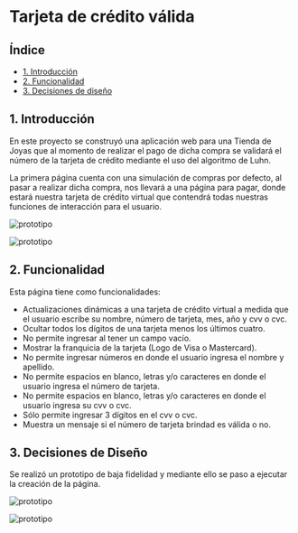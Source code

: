 # Tarjeta de crédito válida

## Índice

* [1. Introducción](#1-introducción)
* [2. Funcionalidad](#2-funcionalidad)
* [3. Decisiones de diseño](#3-decisiones-de-diseño)


## 1. Introducción

En este proyecto se construyó una aplicación web para una Tienda de Joyas que al momento de realizar el
pago de dicha compra se validará el número de la tarjeta de crédito mediante el uso del algoritmo de 
Luhn.

La primera página cuenta con una simulación de compras por defecto, al pasar a realizar dicha compra,
nos llevará a una página para pagar, donde estará nuestra tarjeta de crédito virtual que contendrá
todas nuestras funciones de interacción para el usuario.

![prototipo](src/assets/diseño1.1.png)

![prototipo](src/assets/diseño1.2.png)



## 2. Funcionalidad

Esta página tiene como funcionalidades:

* Actualizaciones dinámicas a una tarjeta de crédito virtual a medida que el usuario escribe su nombre,
número de tarjeta, mes, año y cvv o cvc.
* Ocultar todos los dígitos de una tarjeta menos los últimos cuatro.
* No permite ingresar al tener un campo vacío.
* Mostrar la franquicia de la tarjeta (Logo de Visa o Mastercard).
* No permite ingresar números en donde el usuario ingresa el nombre y apellido.
* No permite espacios en blanco, letras y/o caracteres en donde el usuario ingresa el número de tarjeta.
* No permite espacios en blanco, letras y/o caracteres en donde el usuario ingresa su cvv o cvc.
* Sólo permite ingresar 3 dígitos en el cvv o cvc.
* Muestra un mensaje si el número de tarjeta brindad es válida o no.
  

## 3. Decisiones de Diseño

Se realizó un prototipo de baja fidelidad y mediante ello se paso a ejecutar la creación de la página.

![prototipo](src/assets/diseño1.png)

![prototipo](src/assets/diseño2.png)

